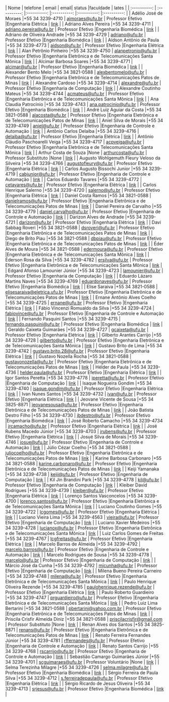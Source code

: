 | Nome | telefone | email | email| status |faculdade  | lates | 
| :----------: | :----------: |:----------: |:----------: |:----------: |:----------: |
| Adélio José de Moraes |+55 34 3239-4710 | ajmoraes@ufu.br | Professor Efetivo  |Engenharia Elétrica | [link]("http://buscatextual.cnpq.br/buscatextual/visualizacv.do?id=K4794552U6") |
| Adriano Alves Pereira |+55 34 3239-4711 | adriano.pereira@ufu.br | Professor Efetivo  |Engenharia Biomédica | [link]("http://lattes.cnpq.br/7340105957340705") |
| Adriano de Oliveira Andrade |+55 34 3239-4729 | adriano@ufu.br | Professor Efetivo  |Engenharia Biomédica | [link]("http://lattes.cnpq.br/1229329519982110") |
| Aídson Antônio de Paula |+55 34 3239-4773 | aidson@ufu.br | Professor Efetivo  |Engenharia Elétrica | [link]("http://lattes.cnpq.br/1424510267357517") |
| Alan Petrônio Pinheiro |+55 34 3239-4750 | alanpetronio@ufu.br | Professor Efetivo  |Engenharia Eletrônica e de Telecomunicações Santa Mônica | [link]("http://lattes.cnpq.br/3149272924238565") |
| Alcimar Barbosa Soares |+55 34 3239-4771 | alcimar@ufu.br | Professor Efetivo  |Engenharia Biomédica | [link]("http://lattes.cnpq.br/9801031941805250") |
| Alexander Bento Melo |+55 34 3821-0588 | alexbentomelo@ufu.br | Professor Efetivo  |Engenharia Eletrônica e de Telecomunicações Patos de Minas | [link]("http://lattes.cnpq.br/2656367469245982") |
| Alexandre Cardoso |+55 34 3239-4714 | alexandre@ufu.br | Professor Efetivo  |Engenharia de Computação | [link]("http://lattes.cnpq.br/3767009717402045") |
| Alexandre Coutinho Mateus |+55 34 3239-4744 | acmateus@ufu.br | Professor Efetivo  |Engenharia Eletrônica e de Telecomunicações Santa Mônica | [link]("http://lattes.cnpq.br/5723816513897339") |
| Ana Claudia Patrocínio |+55 34 3239-4743 | ana.patrocinio@ufu.br | Professor Efetivo  |Engenharia Biomédica | [link]("http://lattes.cnpq.br/7277318969645668") |
| André Luiz Aguiar da Costa |+55 34 3821-0588 | alacosta@ufu.br | Professor Efetivo  |Engenharia Eletrônica e de Telecomunicações Patos de Minas | [link]("http://lattes.cnpq.br/7455660237808982") |
| Aniel Silva de Morais |+55 34 3239-4749 | aniel@ufu.br | Professor Efetivo  |Engenharia de Controle e Automação | [link]("http://lattes.cnpq.br/8844251698422960") |
| Antônio Carlos Delaiba |+55 34 3239-4716 | delaiba@ufu.br | Professor Efetivo  |Engenharia Elétrica | [link]("http://lattes.cnpq.br/8714968872103279") |
| Antônio Cláudio Paschoarelli Veiga |+55 34 3239-4717 | acpveiga@ufu.br | Professor Efetivo  |Engenharia Eletrônica e de Telecomunicações Santa Mônica | [link]("http://lattes.cnpq.br/2835416571685218") |
| Arthur Costa de Souza |None | arthurcosta@ufu.br | Professor Substituto  |None | [link]("http://buscatextual.cnpq.br/buscatextual/visualizacv.do?id=K4316071J3") |
| Augusto Wohlgemuth Fleury Veloso da Silveira |+55 34 3239-4766 | augustofleury@ufu.br | Professor Efetivo  |Engenharia Elétrica | [link]("http://lattes.cnpq.br/0283876707718262") |
| Carlos Augusto Bissochi Junior |+55 34 3239-4719 | cabjunior@ufu.br | Professor Efetivo  |Engenharia de Controle e Automação | [link]("http://lattes.cnpq.br/3674269727266520") |
| Carlos Eduardo Tavares |+55 34 3239-4772 | cetavares@ufu.br | Professor Efetivo  |Engenharia Elétrica | [link]("http://lattes.cnpq.br/1493379294936870") |
| Carlos Henrique Salerno |+55 34 3239-4720 | salerno@ufu.br | Professor Efetivo  |Engenharia Elétrica | [link]("http://lattes.cnpq.br/4114004590159315") |
| Daniel Costa Ramos |+55 34 3821-0588 | danielramos@ufu.br | Professor Efetivo  |Engenharia Eletrônica e de Telecomunicações Patos de Minas | [link]("http://lattes.cnpq.br/5562358915665822") |
| Daniel Pereira de Carvalho |+55 34 3239-4779 | daniel.carvalho@ufu.br | Professor Efetivo  |Engenharia de Controle e Automação | [link]("http://lattes.cnpq.br/6913144515674244") |
| Darizon Alves de Andrade |+55 34 3239-4721 | darizon@ufu.br | Professor Efetivo  |Engenharia Elétrica | [link]("http://lattes.cnpq.br/0010205194816384") |
| Davi Sabbag Roveri |+55 34 3821-0588 | dsroveri@ufu.br | Professor Efetivo  |Engenharia Eletrônica e de Telecomunicações Patos de Minas | [link]("http://lattes.cnpq.br/6851430615159158") |
| Diego de Brito Piau |+55 34 3821-0588 | dbpiau@ufu.br | Professor Efetivo  |Engenharia Eletrônica e de Telecomunicações Patos de Minas | [link]("http://lattes.cnpq.br/2033810796616550") |
| Éder Alves de Moura |+55 34 3821-0588 | edermoura@ufu.br | Professor Efetivo  |Engenharia Eletrônica e de Telecomunicações Santa Mônica | [link]("http://lattes.cnpq.br/2638643671391285") |
| Éderson Rosa da Silva |+55 34 3239-4782 | ersilva@ufu.br | Professor Efetivo  |Engenharia Eletrônica e de Telecomunicações Santa Mônica | [link]("http://lattes.cnpq.br/0745957106999584") |
| Edgard Afonso Lamounier Júnior |+55 34 3239-4723 | lamounier@ufu.br | Professor Efetivo  |Engenharia de Computação | [link]("http://lattes.cnpq.br/0239619592699303") |
| Eduardo Lázaro Martins Naves |+55 34 3239-4769 | eduardonaves@ufu.br | Professor Efetivo  |Engenharia Biomédica | [link]("http://lattes.cnpq.br/5450557733379720") |
| Elise Saraiva |+55 34 3821-0588 | elisesaraiva@eletrica.ufu.br | Professor Efetivo  |Engenharia Eletrônica e de Telecomunicações Patos de Minas | [link]("http://lattes.cnpq.br/7164916874517239") |
| Ernane Antônio Alves Coelho |+55 34 3239-4725 | ernane@ufu.br | Professor Efetivo  |Engenharia Elétrica | [link]("http://lattes.cnpq.br/9183492978798433") |
| Fábio Vincenzi Romualdo da Silva |+55 34 3239-4724 | fabiovince@ufu.br | Professor Efetivo  |Engenharia de Controle e Automação | [link]("http://lattes.cnpq.br/5110686859702602") |
| Fernando Pasquini Santos |+55 34 3239-4715 | fernando.pasquini@ufu.br | Professor Efetivo  |Engenharia Biomédica | [link]("http://lattes.cnpq.br/9047298948861003") |
| Geraldo Caixeta Guimarães |+55 34 3239-4727 | gcaixeta@ufu.br | Professor Efetivo  |Engenharia Elétrica | [link]("http://lattes.cnpq.br/5516876395405680") |
| Gilberto Arantes Carrijo |+55 34 3239-4728 | gilberto@ufu.br | Professor Efetivo  |Engenharia Eletrônica e de Telecomunicações Santa Mônica | [link]("http://lattes.cnpq.br/1358511937659656") |
| Gustavo Brito de Lima |+55 34 3239-4742 | gustavo.brito.28@ufu.br | Professor Efetivo  |Engenharia Elétrica | [link]("http://lattes.cnpq.br/3547526218965223") |
| Gustavo Nozella Rocha |+55 34 3821-0588 | gustavonozella@ufu.br | Professor Efetivo  |Engenharia Eletrônica e de Telecomunicações Patos de Minas | [link]("http://lattes.cnpq.br/0465301449074502") |
| Hélder de Paula |+55 34 3239-4736 | helder.paula@ufu.br | Professor Efetivo  |Engenharia Elétrica | [link]("http://lattes.cnpq.br/1659484189549890") |
| Igor Santos Peretta |+55 34 3239-4778 | iperetta@ufu.br | Professor Efetivo  |Engenharia de Computação | [link]("http://lattes.cnpq.br/6826511824160198") |
| Isaque Nogueira Gondim |+55 34 3239-4740 | isaque.gondim@ufu.br | Professor Efetivo  |Engenharia Elétrica | [link]("http://lattes.cnpq.br/3923720937771158") |
| Ivan Nunes Santos |+55 34 3239-4732 | ivan@ufu.br | Professor Efetivo  |Engenharia Elétrica | [link]("http://lattes.cnpq.br/0590030130547029") |
| Jeovane Vicente de Sousa |+55 34 3825-8871 | jeovanesousa@ufu.br | Professor Efetivo  |Engenharia Eletrônica e de Telecomunicações Patos de Minas | [link]("http://lattes.cnpq.br/8812445612311664") |
| João Batista Destro Filho |+55 34 3239-4730 | jbdestro@ufu.br | Professor Efetivo  |Engenharia Biomédica | [link]("http://lattes.cnpq.br/4173410222083256") |
| José Roberto Camacho |+55 34 3239-4734 | jrcamacho@ufu.br | Professor Efetivo  |Engenharia Elétrica | [link]("http://lattes.cnpq.br/1516750463026262") |
| José Rubens Macedo Júnior |+55 34 3239-4703 | jrubens@ufu.br | Professor Efetivo  |Engenharia Elétrica | [link]("http://lattes.cnpq.br/4480967220539652") |
| Josué Silva de Morais |+55 34 3239-4746 | josue@ufu.br | Professor Efetivo  |Engenharia de Controle e Automação | [link]("http://lattes.cnpq.br/2007658962904545") |
| Júlio Cézar Coelho |+55 34 3821-0588 | juliocoelho@ufu.br | Professor Efetivo  |Engenharia Eletrônica e de Telecomunicações Patos de Minas | [link]("http://lattes.cnpq.br/3309306951751923") |
| Karine Barbosa Carbonaro |+55 34 3821-0588 | karine.carbonaro@ufu.br | Professor Efetivo  |Engenharia Eletrônica e de Telecomunicações Patos de Minas | [link]("http://lattes.cnpq.br/3012261650709057") |
| Keiji Yamanaka |+55 34 3239-4738 | keiji@ufu.br | Professor Efetivo  |Engenharia de Computação | [link]("http://lattes.cnpq.br/9893612181758615") |
| Kil Jin Brandini Park |+55 34 3239-4778 | kil@ufu.br | Professor Efetivo  |Engenharia de Computação | [link]("http://lattes.cnpq.br/2730204955649484") |
| Kleiber David Rodrigues |+55 34 3239-4739 | kleiber@ufu.br | Professor Efetivo  |Engenharia Elétrica | [link]("http://lattes.cnpq.br/3279392126274328") |
| Lorenço Santos Vasconcelos |+55 34 3239-4700 | lorenco.santos@ufu.br | Professor Efetivo  |Engenharia Eletrônica e de Telecomunicações Santa Mônica | [link]("http://lattes.cnpq.br/9113323217558840") |
| Luciano Coutinho Gomes |+55 34 3239-4722 | lcgomes@ufu.br | Professor Efetivo  |Engenharia Elétrica | [link]("http://lattes.cnpq.br/3372531394380706") |
| Luciano Vieira Lima |+55 34 3239-4563 | vieira@ufu.br | Professor Efetivo  |Engenharia de Computação | [link]("http://lattes.cnpq.br/4147306444287969") |
| Luciano Xavier Medeiros |+55 34 3239-4728 | lucianox@ufu.br | Professor Efetivo  |Engenharia Eletrônica e de Telecomunicações Santa Mônica | [link]("http://lattes.cnpq.br/7858713275429336") |
| Luiz Carlos Gomes de Freitas |+55 34 3239-4767 | lcgfreitas@ufu.br | Professor Efetivo  |Engenharia Elétrica | [link]("http://lattes.cnpq.br/0855458644750836") |
| Marcelo Barros de Almeida |+55 34 3239-4792 | marcelo.barros@ufu.br | Professor Efetivo  |Engenharia de Controle e Automação | [link]("http://lattes.cnpq.br/0711663486251657") |
| Marcelo Rodrigues de Sousa |+55 34 3239-4778 | marcelo@ufu.br | Professor Efetivo  |Engenharia de Computação | [link]("http://lattes.cnpq.br/1877457660315561") |
| Márcio José da Cunha |+55 34 3239-4792 | mjcunha@ufu.br | Professor Efetivo  |Engenharia de Computação | [link]("http://lattes.cnpq.br/5012626154282569") |
| Milena Bueno Pereira Carneiro |+55 34 3239-4748 | milena@ufu.br | Professor Efetivo  |Engenharia Eletrônica e de Telecomunicações Santa Mônica | [link]("http://lattes.cnpq.br/4071349511490099") |
| Paulo Henrique Oliveira Rezende |+55 34 3239-4785 | paulohenrique.rezende@ufu.br | Professor Efetivo  |Engenharia Elétrica | [link]("http://lattes.cnpq.br/2338311941319569") |
| Paulo Roberto Guardieiro |+55 34 3239-4747 | prguardieiro@ufu.br | Professor Efetivo  |Engenharia Eletrônica e de Telecomunicações Santa Mônica | [link]("http://lattes.cnpq.br/4115942565606954") |
| Pedro Luiz Lima Bertarini |+55 34 3821-0588 | pbertarini@yahoo.com.br | Professor Efetivo  |Engenharia Eletrônica e de Telecomunicações Patos de Minas | [link]("http://lattes.cnpq.br/6101890440707894") |
| Priscila Crisfir Almeida Diniz |+55 34 3821-0588 | priscilacrisfir@gmail.com | Professor Substituto  |None | [link]("http://lattes.cnpq.br/8247950944002033") |
| Renan Alves dos Santos |+55 34 3825-8871 | renans@ufu.br | Professor Efetivo  |Engenharia Eletrônica e de Telecomunicações Patos de Minas | [link]("http://lattes.cnpq.br/0181780491504693") |
| Renato Ferreira Fernandes Júnior |+55 34 3239-4781 | rffernandes@ufu.br | Professor Efetivo  |Engenharia de Controle e Automação | [link]("http://lattes.cnpq.br/0072425749854092") |
| Renato Santos Carrijo |+55 34 3239-4768 | rscarrijo@ufu.br | Professor Efetivo  |Engenharia de Controle e Automação | [link]("http://lattes.cnpq.br/8768171533090080") |
| Sebastião Camargo Guimarães Júnior |+55 34 3239-4701 | scguimaraes@ufu.br | Professor Voluntário  |None | [link]("http://lattes.cnpq.br/4375583997660468") |
| Selma Terezinha Milagre |+55 34 3239-4726 | selma.milagre@ufu.br | Professor Efetivo  |Engenharia Biomédica | [link]("http://lattes.cnpq.br/4980687835840176") |
| Sérgio Ferreira de Paula Silva |+55 34 3239-4712 | s.ferreiradepaula@ufu.br | Professor Efetivo  |Engenharia Elétrica | [link]("http://lattes.cnpq.br/7218109563951203") |
| Sérgio Ricardo de Jesus Oliveira |+55 34 3239-4713 | srjesus@ufu.br | Professor Efetivo  |Engenharia Biomédica | [link]("http://lattes.cnpq.br/1434903162665776") |

